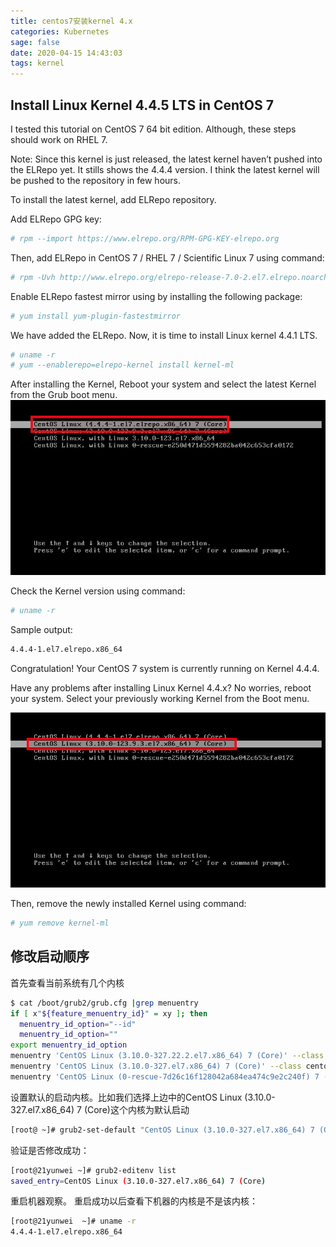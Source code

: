 ```yaml
---
title: centos7安装kernel 4.x
categories: Kubernetes
sage: false
date: 2020-04-15 14:43:03
tags: kernel
---
```


## Install Linux Kernel 4.4.5 LTS in CentOS 7

I tested this tutorial on CentOS 7 64 bit edition. Although, these steps should work on RHEL 7.

Note: Since this kernel is just released, the latest kernel haven’t pushed into the ELRepo yet. It stills shows the 4.4.4 version. I think the latest kernel will be pushed to the repository in few hours.

To install the latest kernel, add ELRepo repository.

Add ELRepo GPG key:
<!-- more -->

```bash
# rpm --import https://www.elrepo.org/RPM-GPG-KEY-elrepo.org
```

Then, add ELRepo in CentOS 7 / RHEL 7 / Scientific Linux 7 using command:

```bash
# rpm -Uvh http://www.elrepo.org/elrepo-release-7.0-2.el7.elrepo.noarch.rpm
```

Enable ELRepo fastest mirror using by installing the following package:

```bash
# yum install yum-plugin-fastestmirror
```

We have added the ELRepo. Now, it is time to install Linux kernel 4.4.1 LTS.

```bash
# uname -r
# yum --enablerepo=elrepo-kernel install kernel-ml
```

After installing the Kernel, Reboot your system and select the latest Kernel from the Grub boot menu.
![kernel](centos7安装kernel-4-x/CentOS-7-1-Running-Oracle-VM-VirtualBox_001.jpg)


Check the Kernel version using command:

```bash 
# uname -r
```

Sample output:
```bash
4.4.4-1.el7.elrepo.x86_64
```

Congratulation! Your CentOS 7 system is currently running on Kernel 4.4.4.

Have any problems after installing Linux Kernel 4.4.x? No worries, reboot your system. Select your previously working Kernel from the Boot menu.

![kernel](centos7安装kernel-4-x/CentOS-7-1-Running-Oracle-VM-VirtualBox_002.jpg)

Then, remove the newly installed Kernel using command:

```bash
# yum remove kernel-ml
```

## 修改启动顺序

首先查看当前系统有几个内核
```bash
$ cat /boot/grub2/grub.cfg |grep menuentry 
if [ x"${feature_menuentry_id}" = xy ]; then
  menuentry_id_option="--id"
  menuentry_id_option=""
export menuentry_id_option
menuentry 'CentOS Linux (3.10.0-327.22.2.el7.x86_64) 7 (Core)' --class centos --class gnu-linux --class gnu --class os --unrestricted $menuentry_id_option 'gnulinux-3.10.0-327.el7.x86_64-advanced-80b9b662-0a1d-4e84-b07b-c1bf19e72d97' {
menuentry 'CentOS Linux (3.10.0-327.el7.x86_64) 7 (Core)' --class centos --class gnu-linux --class gnu --class os --unrestricted $menuentry_id_option 'gnulinux-3.10.0-327.el7.x86_64-advanced-80b9b662-0a1d-4e84-b07b-c1bf19e72d97' {
menuentry 'CentOS Linux (0-rescue-7d26c16f128042a684ea474c9e2c240f) 7 (Core)' --class centos --class gnu-linux --class gnu --class os --unrestricted $menuentry_id_option 'gnulinux-0-rescue-7d26c16f128042a684ea474c9e2c240f-advanced-80b9b662-0a1d-4e84-b07b-c1bf19e72d97' {
```

设置默认的启动内核。比如我们选择上边中的CentOS Linux (3.10.0-327.el7.x86_64) 7 (Core)这个内核为默认启动
```bash
[root@ ~]# grub2-set-default "CentOS Linux (3.10.0-327.el7.x86_64) 7 (Core)" ; 配置默认内核
```

验证是否修改成功：
```bash
[root@21yunwei ~]# grub2-editenv list
saved_entry=CentOS Linux (3.10.0-327.el7.x86_64) 7 (Core)
```

重启机器观察。
重启成功以后查看下机器的内核是不是该内核：
```bash
[root@21yunwei  ~]# uname -r
4.4.4-1.el7.elrepo.x86_64
```